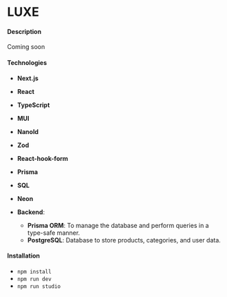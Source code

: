 # LUXE

#### Description
Coming soon


#### Technologies
- **Next.js**
- **React**
- **TypeScript**
- **MUI**
- **NanoId**
- **Zod**
- **React-hook-form**
- **Prisma**
- **SQL**
- **Neon**

- **Backend**:
  - **Prisma ORM**: To manage the database and perform queries in a type-safe manner.
  - **PostgreSQL**: Database to store products, categories, and user data.

#### Installation
- `npm install`
- `npm run dev`
- `npm run studio`
